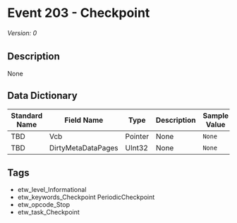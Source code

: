 # Event 203 - Checkpoint
###### Version: 0

## Description
None

## Data Dictionary
|Standard Name|Field Name|Type|Description|Sample Value|
|---|---|---|---|---|
|TBD|Vcb|Pointer|None|`None`|
|TBD|DirtyMetaDataPages|UInt32|None|`None`|

## Tags
* etw_level_Informational
* etw_keywords_Checkpoint PeriodicCheckpoint
* etw_opcode_Stop
* etw_task_Checkpoint